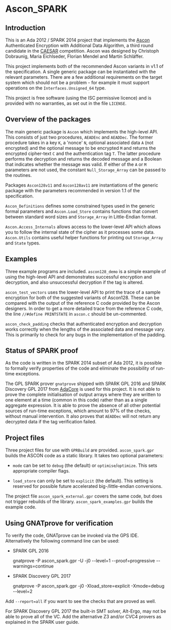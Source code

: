 # Ascon_SPARK

## Introduction

This is an Ada 2012 / SPARK 2014 project that implements the
[Ascon](http://ascon.iaik.tugraz.at) Authenticated Encryption with Additional
Data Algorithm, a third round candidate in the
[CAESAR](http://competitions.cr.yp.to/caesar.html) competition. Ascon was
designed by Christoph Dobraunig, Maria Eichlseder, Florian Mendel and Martin
Schläffer.

This project implements both of the recommended Ascon variants in v1.1 of the
specification. A single generic package can be instantiated with the relevant
parameters. There are a few additional requirements on the target system which
should not be a problem - for example it must support operations on the
`Interfaces.Unsigned_64` type.

This project is free software (using the ISC permissive licence) and is
provided with no warranties, as set out in the file `LICENSE`.

## Overview of the packages

The main generic package is `Ascon` which implements the high-level API. This
consists of just two procedures, `AEADEnc` and `AEADDec`. The former procedure
takes in a key `K`, a 'nonce' `N`, optional associated data `A` (not
encrypted) and the optional message to be encrypted `M` and returns the
encrypted cipher-text `C` and the authentication tag `T`. The latter procedure
performs the decryption and returns the decoded message and a Boolean that
indicates whether the message was valid. If either of the  `A` or `M`
parameters are not used, the constant `Null_Storage_Array` can be passed to
the routines.

Packages `Ascon128v11` and `Ascon128av11` are instantiations of the generic
package with the parameters recommended in version 1.1 of the specification.

`Ascon_Definitions` defines some constrained types used in the generic formal
parameters and `Ascon.Load_Store` contains functions that convert between
standard word sizes and `Storage_Array` in Little-Endian format.

`Ascon.Access_Internals` allows access to the lower-level API which allows you
to follow the internal state of the cipher as it processes some data.
`Ascon.Utils` contains useful helper functions for printing out
`Storage_Array` and `State` types.

## Examples

Three example programs are included. `ascon128_demo` is a simple example of
using the high-level API and demonstrates successful encryption and
decryption, and also unsuccessful decryption if the tag is altered.

`ascon_test_vectors` uses the lower-level API to print the trace of a sample
encryption for both of the suggested variants of Ascon128. These can be
compared with the output of the reference C code provided by the Ascon
designers. In order to get a more detailed trace from the reference C code,
the line `//#define PRINTSTATE` in `ascon.c` should be un-commented.

`ascon_check_padding` checks that authenticated encryption and decryption
works correctly when the lengths of the associated data and message vary. This
is primarily to check for any bugs in the implementation of the padding.

## Status of SPARK proof

As the code is written in the SPARK 2014 subset of Ada 2012, it is possible to
formally verify properties of the code and eliminate the possibility of
run-time exceptions.

The GPL SPARK prover `gnatprove` shipped with SPARK GPL 2016 and SPARK 
Discovery GPL 2017 from [AdaCore](http://libre.adacore.com/) is used for this 
project. It is not able to prove the complete initialisation of output arrays 
where they are written to one element at a time (common in this code) rather 
than as a single aggregate expression. It is able to prove the absence of all 
other potential sources of run-time exceptions, which amount to 97% of the 
checks, without manual intervention. It also proves that `AEADDec` will not 
return any decrypted data if the tag verification failed.

## Project files

Three project files for use with `GPRBuild` are provided. `ascon_spark.gpr`
builds the ASCON code as a static library. It takes two optional parameters:

- `mode` can be set to `debug` (the default) or `optimise`/`optimize`. This
sets appropriate compiler flags.

- `load_store` can only be set to `explicit` (the default). This setting
is reserved for possible future accelerated big-/little-endian conversions.

The project file `ascon_spark_external.gpr` covers the same code, but does not
trigger rebuilds of the library. `ascon_spark_examples.gpr` builds the example
code.

## Using GNATprove for verification

To verify the code, GNATprove can be invoked via the GPS IDE. Alternatively
the following command line can be used:

- SPARK GPL 2016

    gnatprove -P ascon_spark.gpr -U -j0 --level=1 --proof=progressive --warnings=continue

- SPARK Discovery GPL 2017

    gnatprove -P ascon_spark.gpr -j0 -Xload_store=explicit -Xmode=debug --level=2

Add `--report=all` if you want to see the checks that are proved as well.

For SPARK Discovery GPL 2017 the built-in SMT solver, Alt-Ergo, may not be able 
to prove all of the VC. Add the alternative Z3 and/or CVC4 provers as explained 
in the SPARK user guide.
